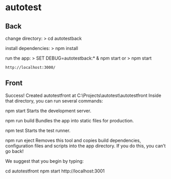 # autotest

## Back
   change directory:
     > cd autotestback

   install dependencies:
     > npm install

   run the app:
     > SET DEBUG=autotestback:* & npm start
     or > npm start

    http://localhost:3000/

## Front 
Success! Created autotestfront at C:\Projects\autotest\autotestfront
Inside that directory, you can run several commands:

  npm start
    Starts the development server.

  npm run build
    Bundles the app into static files for production.

  npm test
    Starts the test runner.

  npm run eject
    Removes this tool and copies build dependencies, configuration files
    and scripts into the app directory. If you do this, you can’t go back!

We suggest that you begin by typing:

  cd autotestfront
  npm start
  http://localhost:3001
